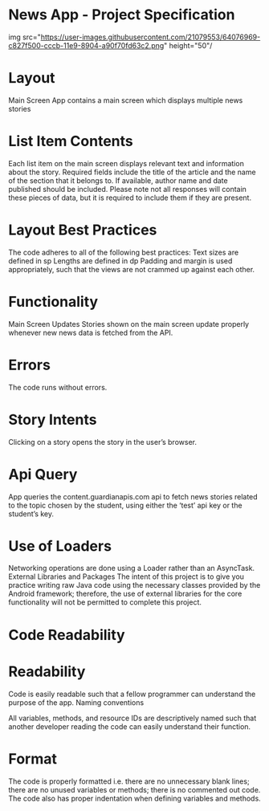 # News App - Project Specification
img src="https://user-images.githubusercontent.com/21079553/64076969-c827f500-cccb-11e9-8904-a90f70fd63c2.png" height="50"/


# Layout
Main Screen
App contains a main screen which displays multiple news stories

# List Item Contents
 Each list item on the main screen displays relevant text and information about the story.
 Required fields include the title of the article and the name of the section that it belongs to.
 If available, author name and date published should be included.
 Please note not all responses will contain these pieces of data,
 but it is required to include them if they are present.

# Layout Best Practices
The code adheres to all of the following best practices: 
    Text sizes are defined in sp
    Lengths are defined in dp
    Padding and margin is used appropriately,
    such that the views are not crammed up against each other.

# Functionality
Main Screen Updates
Stories shown on the main screen update properly whenever new news data is fetched from the API.

# Errors
The code runs without errors.

# Story Intents
Clicking on a story opens the story in the user’s browser.

# Api Query
App queries the content.guardianapis.com api to fetch news stories
related to the topic chosen by the student, 
using either the ‘test’ api key or the student’s key.

# Use of Loaders
Networking operations are done using a Loader rather than an AsyncTask.
External Libraries and Packages
The intent of this project is to give you practice writing raw Java code using the necessary classes provided by the Android framework; therefore, the use of external libraries for the core functionality will not be permitted to complete this project.
# Code Readability

# Readability
Code is easily readable such that a fellow programmer can understand the purpose of the app.
Naming conventions

All variables, methods, and resource IDs are descriptively named such that another developer reading the code can easily understand their function.

# Format
The code is properly formatted i.e. there are no unnecessary blank lines; there are no unused variables or methods; there is no commented out code. The code also has proper indentation when defining variables and methods.
